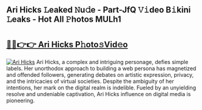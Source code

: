 ## Ari Hicks 𝙻eaked 𝙽u𝚍e - Part-JfQ 𝚅𝚒deo B𝚒kini 𝙻eaks - Hot All 𝙿hotos MULh1

# <h2><a href="http://ld0iaw.urlbe.top/?page=Ari+Hicks">🔗🔗👉👉 Ari Hicks P𝚑oto𝚜Vid𝚎o</a></h2>

[![Ari Hicks](https://i.imgur.com/eBuTRDB.gif)](http://ld0iaw.urlbe.top/?page=Ari+Hicks)
Ari Hicks, a complex and intriguing personage, defies simple labels. Her unorthodox approach to building a web persona has magnetized and offended followers, generating debates on artistic expression, privacy, and the intricacies of virtual societies. Despite the ambiguity of her intentions, her mark on the digital realm is indelible. Fueled by an unyielding resolve and undeniable captivation, Ari Hicks influence on digital media is pioneering.
